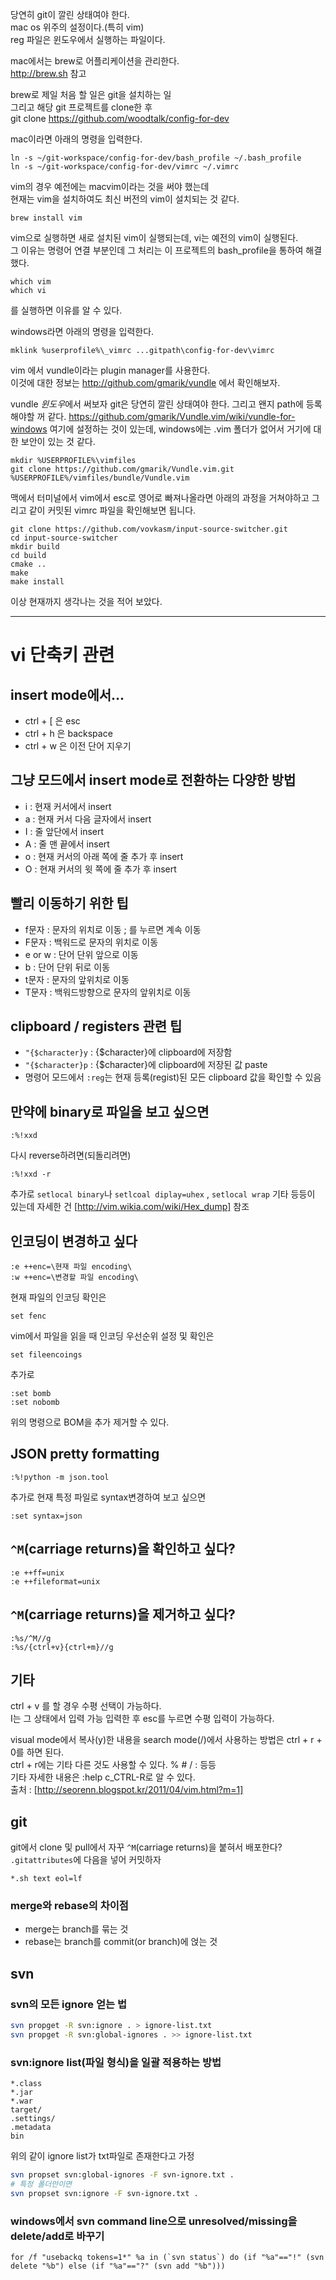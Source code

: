 당연히 git이 깔린 상태여야 한다.  
mac os 위주의 설정이다.(특히 vim)  
reg 파일은 윈도우에서 실행하는 파일이다.

mac에서는 brew로 어플리케이션을 관리한다.  
http://brew.sh 참고  

brew로 제일 처음 할 일은 git을 설치하는 일  
그리고 해당 git 프로젝트를 clone한 후  
git clone https://github.com/woodtalk/config-for-dev  

mac이라면 아래의 명령을 입력한다.  

```
ln -s ~/git-workspace/config-for-dev/bash_profile ~/.bash_profile
ln -s ~/git-workspace/config-for-dev/vimrc ~/.vimrc
```

vim의 경우 예전에는 macvim이라는 것을 써야 했는데  
현재는 vim을 설치하여도 최신 버전의 vim이 설치되는 것 같다.  

```
brew install vim
```

vim으로 실행하면 새로 설치된 vim이 실행되는데, vi는 예전의 vim이 실행된다.  
그 이유는 명령어 연결 부분인데 그 처리는 이 프로젝트의 bash_profile을 통하여 해결했다.  

```
which vim
which vi
```

를 실행하면 이유를 알 수 있다.

windows라면 아래의 명령을 입력한다.

```
mklink %userprofile%\_vimrc ...gitpath\config-for-dev\vimrc
```

vim 에서 vundle이라는 plugin manager를 사용한다.  
이것에 대한 정보는 http://github.com/gmarik/vundle 에서 확인해보자.  

vundle *윈도우*에서 써보자
git은 당연히 깔린 상태여야 한다.
그리고 왠지 path에 등록해야할 꺼 같다.
https://github.com/gmarik/Vundle.vim/wiki/vundle-for-windows
여기에 설정하는 것이 있는데, windows에는 .vim 폴더가 없어서 거기에 대한 보안이 있는 것 같다.

```
mkdir %USERPROFILE%\vimfiles
git clone https://github.com/gmarik/Vundle.vim.git %USERPROFILE%/vimfiles/bundle/Vundle.vim
```

맥에서 터미널에서 vim에서 esc로 영어로 빠져나올라면 아래의 과정을 거쳐야하고 그리고 같이 커밋된 vimrc 파일을 확인해보면 됩니다.

```
git clone https://github.com/vovkasm/input-source-switcher.git
cd input-source-switcher
mkdir build
cd build
cmake ..
make
make install
```

이상 현재까지 생각나는 것을 적어 보았다.

------------------------------------------------

# vi 단축키 관련
## insert mode에서... 
* ctrl + [ 은 esc
* ctrl + h 은 backspace
* ctrl + w 은 이전 단어 지우기


## 그냥 모드에서 insert mode로 전환하는 다양한 방법
* i : 현재 커서에서 insert
* a : 현재 커서 다음 글자에서 insert
* I : 줄 앞단에서 insert
* A : 줄 맨 끝에서 insert
* o : 현재 커서의 아래 쪽에 줄 추가 후 insert
* O : 현재 커서의 윗 쪽에 줄 추가 후 insert


## 빨리 이동하기 위한 팁
* f문자 : 문자의 위치로 이동 ; 를 누르면 계속 이동
* F문자 : 백워드로 문자의 위치로 이동
* e or w : 단어 단위 앞으로 이동
* b : 단어 단위 뒤로 이동
* t문자 : 문자의 앞위치로 이동
* T문자 : 백워드방향으로 문자의 앞위치로 이동

## clipboard / registers 관련 팁
* ```"{$character}y``` : {$character}에 clipboard에 저장함
* ```"{$character}p``` : {$character}에 clipboard에 저장된 값 paste
* 명령어 모드에서 ```:reg```는 현재 등록(regist)된 모든 clipboard 값을 확인할 수 있음


## 만약에 binary로 파일을 보고 싶으면

```
:%!xxd
```

다시 reverse하려면(되돌리려면)

```
:%!xxd -r
```

추가로 ```setlocal binary```나 ```setlcoal diplay=uhex``` , ```setlocal wrap``` 기타 등등이 있는데 자세한 건 [http://vim.wikia.com/wiki/Hex_dump] 참조


## 인코딩이 변경하고 싶다

```
:e ++enc=\현재 파일 encoding\
:w ++enc=\변경할 파일 encoding\
```

현재 파일의 인코딩 확인은


```
set fenc
```

vim에서 파일을 읽을 때 인코딩 우선순위 설정 및 확인은

```
set fileencoings
```

추가로

```
:set bomb
:set nobomb
```

위의 명령으로 BOM을 추가 제거할 수 있다.


## JSON pretty formatting

```
:%!python -m json.tool
```

추가로 현재 특정 파일로 syntax변경하여 보고 싶으면

```
:set syntax=json
```

## ```^M```(carriage returns)을 확인하고 싶다?

```
:e ++ff=unix
:e ++fileformat=unix
```

## ```^M```(carriage returns)을 제거하고 싶다?

```
:%s/^M//g
:%s/{ctrl+v}{ctrl+m}//g
```



## 기타

ctrl + v 를 할 경우 수평 선택이 가능하다.  
I는 그 상태에서 입력 가능 입력한 후 esc를 누르면 수평 입력이 가능하다.

visual mode에서 복사(y)한 내용을 search mode(/)에서 사용하는 방법은 ctrl + r + 0를 하면 된다.  
ctrl + r에는 기타 다른 것도 사용할 수 있다. % # / : 등등  
기타 자세한 내용은 :help c_CTRL-R로 알 수 있다.  
출처 : [http://seorenn.blogspot.kr/2011/04/vim.html?m=1]


## git

git에서 clone 및 pull에서 자꾸 ```^M```(carriage returns)을 붙혀서 배포한다?
```.gitattributes```에 다음을 넣어 커밋하자

```
*.sh text eol=lf
```

### merge와 rebase의 차이점
* merge는 branch를 묶는 것
* rebase는 branch를 commit(or branch)에 얹는 것

## svn

### svn의 모든 ignore 얻는 법
```bash
svn propget -R svn:ignore . > ignore-list.txt
svn propget -R svn:global-ignores . >> ignore-list.txt
```

### svn:ignore list(파일 형식)을 일괄 적용하는 방법
```
*.class
*.jar
*.war
target/
.settings/
.metadata
bin
```

위의 같이 ignore list가 txt파일로 존재한다고 가정

```bash
svn propset svn:global-ignores -F svn-ignore.txt .
# 특정 폴더만이면
svn propset svn:ignore -F svn-ignore.txt .
```

### windows에서 svn command line으로 unresolved/missing을 delete/add로 바꾸기
```batch
for /f "usebackq tokens=1*" %a in (`svn status`) do (if "%a"=="!" (svn delete "%b") else (if "%a"=="?" (svn add "%b")))
```

